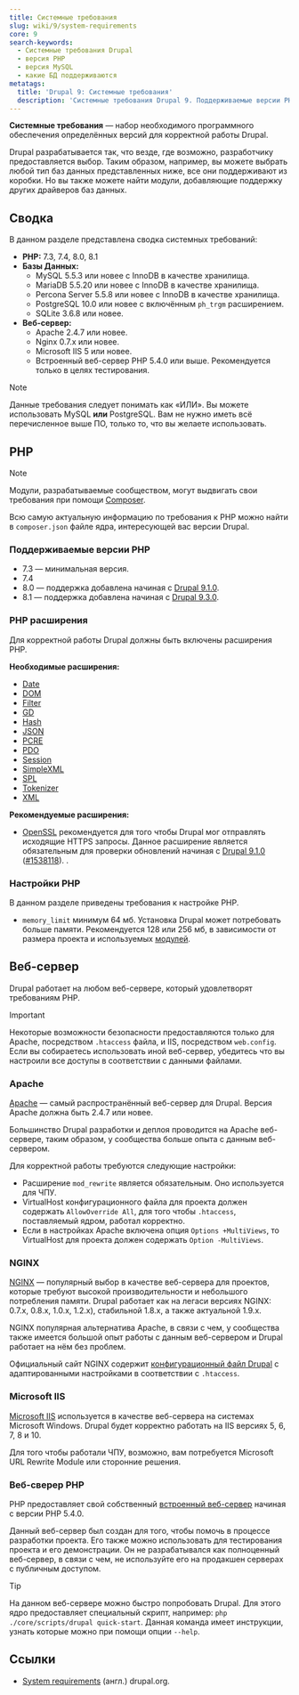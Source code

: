 ```yaml
---
title: Системные требования
slug: wiki/9/system-requirements
core: 9
search-keywords:
  - Системные требования Drupal
  - версия PHP
  - версия MySQL
  - какие БД поддерживаются
metatags:
  title: 'Drupal 9: Системные требования'
  description: 'Системные требования Drupal 9. Поддерживаемые версии PHP, типы БД, типы веб-серверов.'
---
```


**Системные требования** — набор необходимого программного обеспечения определённых версий для корректной работы Drupal.

Drupal разрабатывается так, что везде, где возможно, разработчику предоставляется выбор. Таким образом, например, вы можете выбрать любой тип баз данных представленных ниже, все они поддерживают из коробки. Но вы также можете найти модули, добавляющие поддержку других драйверов баз данных.

## Сводка

В данном разделе представлена сводка системных требований:

- **PHP:** 7.3, 7.4, 8.0, 8.1
- **Базы Данных:**
  - MySQL 5.5.3 или новее с InnoDB в качестве хранилища.
  - MariaDB 5.5.20 или новее с InnoDB в качестве хранилища.
  - Percona Server 5.5.8 или новее с InnoDB в качестве хранилища.
  - PostgreSQL 10.0 или новее с включённым `ph_trgm` расширением.
  - SQLite 3.6.8 или новее.
- **Веб-сервер:**
  - Apache 2.4.7 или новее.
  - Nginx 0.7.x или новее.
  - Microsoft IIS 5 или новее.
  - Встроенный веб-сервер PHP 5.4.0 или выше. Рекомендуется только в целях тестирования.

> [!NOTE]
> Данные требования следует понимать как «ИЛИ». Вы можете использовать MySQL **или** PostgreSQL. Вам не нужно иметь всё перечисленное выше ПО, только то, что вы желаете использовать.

## PHP

> [!NOTE]
> Модули, разрабатываемые сообществом, могут выдвигать свои требования при помощи [Composer](../../../composer/index.md).

Всю самую актуальную информацию по требования к PHP можно найти в `composer.json` файле ядра, интересующей вас версии Drupal.

### Поддерживаемые версии PHP

- 7.3 — минимальная версия.
- 7.4
- 8.0 — поддержка добавлена начиная с [Drupal 9.1.0](../../releases/9/9.1.x/9.1.0/index.md).
- 8.1 — поддержка добавлена начиная с [Drupal 9.3.0](../../releases/9/9.3.x/9.3.0/index.md).

### PHP расширения

Для корректной работы Drupal должны быть включены расширения PHP.

**Необходимые расширения:**

- [Date](https://www.php.net/manual/ru/book.datetime.php)
- [DOM](https://www.php.net/manual/ru/book.dom.php)
- [Filter](https://www.php.net/manual/ru/book.filter.php)
- [GD](https://www.php.net/manual/ru/book.image.php)
- [Hash](https://www.php.net/manual/ru/book.hash.php)
- [JSON](https://www.php.net/manual/ru/book.json.php)
- [PCRE](https://www.php.net/manual/ru/book.pcre.php)
- [PDO](https://www.php.net/manual/ru/book.pdo.php)
- [Session](https://www.php.net/manual/ru/book.pdo.php)
- [SimpleXML](https://www.php.net/manual/ru/book.simplexml.php)
- [SPL](https://www.php.net/manual/ru/book.spl.php)
- [Tokenizer](https://www.php.net/manual/ru/book.tokenizer.php)
- [XML](https://www.php.net/manual/ru/book.xml.php)

**Рекомендуемые расширения:**

- [OpenSSL](https://www.php.net/manual/ru/book.openssl.php) рекомендуется для того чтобы Drupal мог отправлять исходящие HTTPS запросы. Данное расширение является обязательным для проверки обновлений начиная с [Drupal 9.1.0](../../releases/9/9.1.x/9.1.0/index.md) ([#1538118](https://www.drupal.org/project/drupal/issues/1538118)). .

### Настройки PHP

В данном разделе приведены требования к настройке PHP.

- `memory_limit` минимум 64 мб. Установка Drupal может потребовать больше памяти. Рекомендуется 128 или 256 мб, в зависимости от размера проекта и используемых [модулей](../modules/index.md).

## Веб-сервер

Drupal работает на любом веб-сервере, который удовлетворят требованиям PHP.

> [!IMPORTANT]
> Некоторые возможности безопасности предоставляются только для Apache, посредством `.htaccess` файла, и IIS, посредством `web.config`. Если вы собираетесь использовать иной веб-сервер, убедитесь что вы настроили все доступы в соответствии с данными файлами.

### Apache

[Apache](http://httpd.apache.org/) — самый распространённый веб-сервер для Drupal. Версия Apache должна быть 2.4.7 или новее.

Большинство Drupal разработки и деплоя проводится на Apache веб-сервере, таким образом, у сообщества больше опыта с данным веб-сервером.

Для корректной работы требуются следующие настройки:

- Расширение `mod_rewrite` является обязательным. Оно используется для ЧПУ.
- VirtualHost конфигурационного файла для проекта должен содержать `AllowOverride All`, для того чтобы `.htaccess`, поставляемый ядром, работал корректно.
- Если в настройках Apache включена опция `Options +MultiViews`, то VirtualHost для проекта должен содержать `Option -MultiViews`.

### NGINX

[NGINX](http://nginx.org/) — популярный выбор в качестве веб-сервера для проектов, которые требуют высокой производительности и небольшого потребления памяти. Drupal работает как на легаси версиях NGINX: 0.7.x, 0.8.x, 1.0.x, 1.2.x), стабильной 1.8.x, а также актуальной 1.9.x.

NGINX популярная альтернатива Apache, в связи с чем, у сообщества также имеется большой опыт работы с данным веб-сервером и Drupal работает на нём без проблем.

Официальный сайт NGINX содержит [конфигурационный файл Drupal](https://www.nginx.com/resources/wiki/start/topics/recipes/drupal/) с адаптированными настройками в соответствии с `.htaccess`.

### Microsoft IIS

[Microsoft IIS](https://www.iis.net/) используется в качестве веб-сервера на системах Microsoft Windows. Drupal будет корректно работать на IIS версиях 5, 6, 7, 8 и 10.

Для того чтобы работали ЧПУ, возможно, вам потребуется Microsoft URL Rewrite Module или сторонние решения.

### Веб-сверер PHP

PHP предоставляет свой собственный [встроенный веб-сервер](http://php.net/manual/en/features.commandline.webserver.php) начиная с версии PHP 5.4.0.

Данный веб-сервер был создан для того, чтобы помочь в процессе разработки проекта. Его также можно использовать для тестирования проекта и его демонстрации. Он не разрабатывался как полноценный веб-сервер, в связи с чем, не используйте его на продакшен серверах с публичным доступом.

> [!TIP]
> На данном веб-сервере можно быстро попробовать Drupal. Для этого ядро предоставляет специальный скрипт, например: `php ./core/scripts/drupal quick-start`. Данная команда имеет инструкции, узнать которые можно при помощи опции `--help`.

## Ссылки

- [System requirements](https://www.drupal.org/docs/system-requirements) (англ.) drupal.org.
